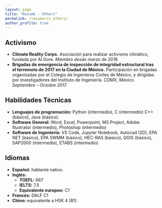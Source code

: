 ```yaml
---
layout: page
title: "Resumé - Others"
permalink: /resume/cv_others/
author_profile: true
---
```


## Activismo
* **Climate Reality Corps.** Asociación para realizar activismo climático, fundada por Al Gore. *Miembro desde marzo de 2018.*
* **Brigadas de emergencia de inspección de integridad estructural tras el terremoto de 2017 en la Ciudad de México.** Participación en brigadas organizadas por el Colegio de Ingenieros Civiles de México, y dirigidas por investigadores del Instituto de Ingeniería. *CDMX, México. Septiembre – Octubre 2017.*


## Habilidades Técnicas
* **Lenguajes de programación:** Python (intermedio), C (intermedio) C++ (básico), Java (básico).
* **Software General:** Word, Excel, Powerpoint, MS Project, Adobe Illustrator (intermedio), Photoshop (intermedio)
* **Software de Ingeniería:** VS Code, Jupyter Notebook, Autocad (2D), EPA NET (básico), EPA SWMM (básico), HEC-RAS (básico), QGIS (básico), SAP2000 (intermedio), ETABS (intermedio)


## Idiomas
* **Español:** hablante nativo.
* **Inglés:** 
    * **TOEFL:** 667
    * **IELTS:** 7.5
    * **Equivalente europeo:** C1
* **Francés:** DALF C1
* **Chino:** equivalente a HSK 4 (B1).